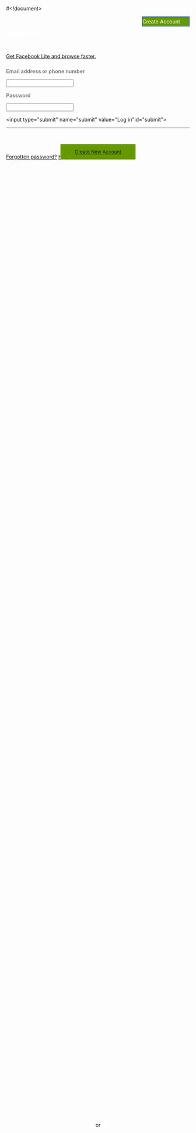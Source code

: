 #<!document>
<html>
 <head>
  <meta charset="utf-8" />
  <meta name="viewport" content="width=device-width, initial=scale-1.0"/>
  <title>facebook login</title>
   <link rel="stylesheet" href="css/fontawesome.min.css">
  <style type="text/css">
 
 *{
 margin:0;
 padding:0;
 font-family:sanc-serif;
 background:
 width:100%;
 box-sizing:border-box;
 max-width:940px;
 }
 
 nav{
 width:100%;
 background-color:#0033cc;
 position:relative;
 top:0;
 left:0;
 overflow: hidden;
 }
 .create{
 box-sizing:border-box;
 background:#669900;
 width: 130px;
float: right;
margin-right:1px;
border:1px solid #0033cc;
 }
 .create:after{
 clear: right;}
 nav .create .p1{
 color:#fff;
 font-size:1em;
 margin:4px 0;
 }
nav #logo{
color:#fff;
font-size:21px;
padding:2px 2px;
display:inline-block;
 }

.lite{
width:100%;
background:#ffffcc;
border:1px solid #ffcc33;
}
 #lit{
  margin:10px 0;
  color:#0033cc;
  display:inline-block;
  }
#mobile{
font-size:30;
text-decoration:none;
}
/*nav area end*/
.form{
position:relative;
top:12px;
width:95%;
margin: 0 auto;}
form{
position:relative;
display: block;
border-bottom:1px solid grey;}
form .p2{
font-size:14;
font-weight: bold;
color:grey;}

input{
display: block;
width:100%;
height:2.3rem;
border:1px solid grey;
margin-bottom: 10px;}

form #submit{
background-color:#0033cc;
botder:2px solid #0033cc;
height:2.4rem;
border-radius:3px;
color:#fff;
font-size:1rem;
margin-bottom:15px;
}
.form .or{
position: absolute;
left:50%;
top:78%;
transform: translate(-50%);
text-align:center;
width:50px;
background:#fff;
font-size:14;
}
.form .new{
position: relative;
top:30px;
background-color:#669900;
color:#fff;
font-size:13;
text-align: center;
width:180px;
border-radius:1px;
margin:0 auto;
padding:13px;}

.form #a1{text-decoration:none;
color:#fff;}

#forget{
 text-decoration: none;
  display:block;
  position: relative;
  font-size:13;
  color:#3366cc;
  top:50px;
  left:10px;
  padding-top:7px;}



</style>
</head>
 <body>
 <nav>
<h1 id="logo">facebook</h1>
 <a href="#"><div class="create">
 <p class="p1">Create Account</p>
 </div></a>
 </nav>
 <!--nav area end -->
 
 <div class="lite">
 
<a href="#" > <!--<span id="mobile"> &#9667; </span>--> <p id="lit"> Get Facebook Lite and browse faster.</p></a>
 </div>
 
 <!--start form areas-->
 
 <div class="form">
  <form method="POST" action="#">
   <p class="p2"> Email address or phone number</p>
   <input type="text" name="text" required="required" /> 
   <p class="p2">Password</p>
   
   <input type="password" name="password" required="required"/>
   
   <input type="submit" name="submit" value="Log in"id="submit">
   </form>
   
   <div class="or">or</div>
   <div class="new"> <a href="#" id="a1">Create New Account </div></a></div> 
   
   <a href="#" id="forget" >Forgotten password?</a>
   <a href="#" id="forget" >Help Center</a>
   
   </div>
  
    
    
    
 </div>
 
 </body>
</html>
